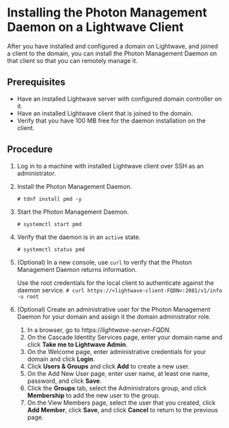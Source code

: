 # Installing the Photon Management Daemon on a Lightwave Client

After you have installed and configured a domain on Lightwave, and joined a client to the domain, you can install the Photon Management Daemon on that client so that you can remotely manage it.

## Prerequisites

- Have an installed Lightwave server with configured domain controller on it.
- Have an installed Lightwave client that is joined to the domain.
- Verify that you have 100 MB free for the daemon installation on the client.

## Procedure

1. Log in to a machine with installed Lightwave client over SSH as an administrator.
2. Install the Photon Management Daemon.
	
	`# tdnf install pmd -y`
2. Start the Photon Management Daemon.

	`# systemctl start pmd`
3. Verify that the daemon is in an `active` state.

	`# systemctl status pmd`
4. (Optional) In a new console, use `curl` to verify that the Photon Management Daemon returns information.

	Use the root credentials for the local client to authenticate against the daemon service.
	`# curl https://<lightwave-client-FQDN>:2081/v1/info -u root`

5. (Optional) Create an administrative user for the Photon Management Daemon for your domain and assign it the domain administrator role.
	1. In a browser, go to https://*lightwave-server-FQDN*.
	1. On the Cascade Identity Services page, enter your domain name and click **Take me to Lightwave Admin**.
	2. On the Welcome page, enter administrative credentials for your domain and click **Login**.
	2. Click **Users & Groups** and click **Add** to create a new user.
	3. On the Add New User page, enter user name, at least one name, password, and click **Save**.
	3. Click the **Groups** tab, select the Administrators group, and click  **Membership**  to add the new user to the group.
	4. On the View Members page, select the user that you created, click **Add Member**, click **Save**, and click **Cancel** to return to the previous page.
